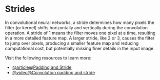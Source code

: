 # Strides

In convolutional neural networks, a stride determines how many pixels the filter (or kernel) shifts horizontally and vertically during the convolution operation. A stride of 1 means the filter moves one pixel at a time, resulting in a more detailed feature map. A larger stride, like 2 or 3, causes the filter to jump over pixels, producing a smaller feature map and reducing computational cost, but potentially missing finer details in the input image.

Visit the following resources to learn more:

- [@article@Padding and Stride](https://d2l.ai/chapter_convolutional-neural-networks/padding-and-strides.html)
- [@video@Convolution padding and stride](https://www.youtube.com/watch?v=oDAPkZ53zKk)